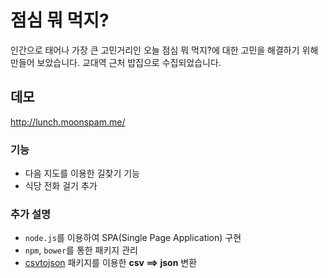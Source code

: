 # 점심 뭐 먹지?
인간으로 태어나 가장 큰 고민거리인 오늘 점심 뭐 먹지?에 대한 고민을 해결하기 위해 만들어 보았습니다. 교대역 근처 밥집으로 수집되었습니다.

## 데모
http://lunch.moonspam.me/

### 기능
- 다음 지도를 이용한 길찾기 기능
- 식당 전화 걸기 추가

### 추가 설명
- `node.js`를 이용하여 SPA(Single Page Application) 구현
- `npm`, `bower`를 통한 패키지 관리
- [csvtojson](https://www.npmjs.com/package/csvtojson) 패키지를 이용한 **csv ==> json** 변환